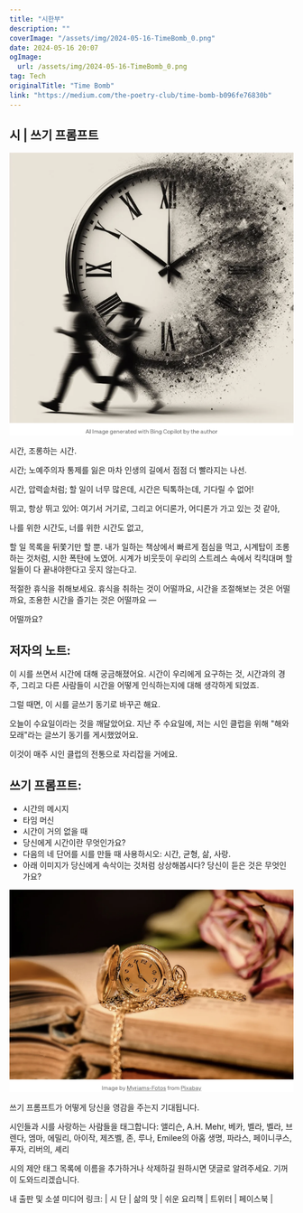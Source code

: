 ```yaml
---
title: "시한부"
description: ""
coverImage: "/assets/img/2024-05-16-TimeBomb_0.png"
date: 2024-05-16 20:07
ogImage: 
  url: /assets/img/2024-05-16-TimeBomb_0.png
tag: Tech
originalTitle: "Time Bomb"
link: "https://medium.com/the-poetry-club/time-bomb-b096fe76830b"
---
```



## 시 | 쓰기 프롬프트

![이미지](/assets/img/2024-05-16-TimeBomb_0.png)

시간, 조롱하는 시간.

시간; 노예주의자
통제를 잃은 마차
인생의 길에서 점점 더 빨라지는 나선.

<div class="content-ad"></div>

시간, 압력솥처럼;
할 일이 너무 많은데,
시간은 틱톡하는데, 기다릴 수 없어!

뛰고,
항상 뛰고 있어:
여기서 거기로,
그리고 어디론가,
어디론가 가고 있는 것 같아,

나를 위한 시간도, 너를 위한 시간도 없고,

할 일 목록을 뒤쫓기만 할 뿐.
내가 일하는 책상에서 빠르게 점심을 먹고,
시계탑이 조롱하는 것처럼, 시한 폭탄에 노였어.
시계가 비웃듯이 우리의 스트레스 속에서 킥킥대며
할 일들이 다 끝내야한다고 웃지 않는다고.

<div class="content-ad"></div>

적절한 휴식을 취해보세요.
휴식을 취하는 것이 어떨까요,
시간을 조절해보는 것은 어떨까요,
조용한 시간을 즐기는 것은 어떨까요 —

어떨까요?

## 저자의 노트:

<div class="content-ad"></div>

이 시를 쓰면서 시간에 대해 궁금해졌어요. 시간이 우리에게 요구하는 것, 시간과의 경주, 그리고 다른 사람들이 시간을 어떻게 인식하는지에 대해 생각하게 되었죠.

그럴 때면, 이 시를 글쓰기 동기로 바꾸곤 해요.

오늘이 수요일이라는 것을 깨달았어요. 지난 주 수요일에, 저는 시인 클럽을 위해 "해와 모래"라는 글쓰기 동기를 게시했었어요.

이것이 매주 시인 클럽의 전통으로 자리잡을 거에요.

<div class="content-ad"></div>

## 쓰기 프롬프트:

- 시간의 메시지
- 타임 머신
- 시간이 거의 없을 때
- 당신에게 시간이란 무엇인가요?
- 다음의 네 단어를 시를 만들 때 사용하시오: 시간, 균형, 삶, 사랑.
- 아래 이미지가 당신에게 속삭이는 것처럼 상상해봅시다? 당신이 듣은 것은 무엇인가요?

<img src="/assets/img/2024-05-16-TimeBomb_1.png" />

쓰기 프롬프트가 어떻게 당신을 영감을 주는지 기대됩니다.

<div class="content-ad"></div>

시인들과 시를 사랑하는 사람들을 태그합니다:
앨리슨,
A.H. Mehr,
베카,
벨라,
벨라,
브렌다,
엠마,
에밀리,
아이작,
제즈벨,
존,
루나,
Emilee의 아홉 생명,
파라스,
페이니쿠스,
푸자,
리버의,
셰리

시의 제안 태그 목록에 이름을 추가하거나 삭제하길 원하시면 댓글로 알려주세요. 기꺼이 도와드리겠습니다.

내 출판 및 소셜 미디어 링크:
| 시 단 | 삶의 맛 | 쉬운 요리책 | 트위터 | 페이스북 |